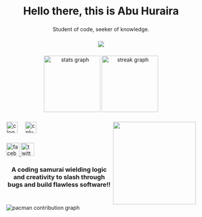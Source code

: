 <h1 align="center">Hello there, this is Abu Huraira</h1>

###

<p align="center">Student of code, seeker of knowledge.</p>

###

<div align="center">
  <img src="https://visitor-badge.laobi.icu/badge?page_id=Hurairiam.Hurairiam&"  />
</div>

###

<div align="center">
  <img src="https://github-readme-stats.vercel.app/api?username=Hurairiam&hide_title=false&hide_rank=false&show_icons=true&include_all_commits=true&count_private=true&disable_animations=false&theme=dracula&locale=en&hide_border=false" height="150" alt="stats graph"  />
  <img src="https://streak-stats.demolab.com?user=Hurairiam&locale=en&mode=daily&theme=dracula&hide_border=false&border_radius=5" height="150" alt="streak graph"  />
</div>

###

<img align="right" height="220" src="https://media1.tenor.com/m/dIWPRDexMxUAAAAd/gintama-gintoki.gifdAAAAABAw"  />

###

<div align="left">
  <img src="https://skillicons.dev/icons?i=c" height="30" alt="c logo"  />
  <img width="12" />
  <img src="https://skillicons.dev/icons?i=cpp" height="30" alt="cplusplus logo"  />
</div>

###

<div align="left">
  <a href="https://www.facebook.com/hurairiam.405" target="_blank">
    <img src="https://img.shields.io/static/v1?message=Facebook&logo=facebook&label=&color=1877F2&logoColor=white&labelColor=&style=for-the-badge" height="35" alt="facebook logo"  />
  </a>
  <a href="https://x.com/hurairiamX" target="_blank">
    <img src="https://img.shields.io/static/v1?message=Twitter&logo=twitter&label=&color=1DA1F2&logoColor=white&labelColor=&style=for-the-badge" height="35" alt="twitter logo"  />
  </a>
</div>

###

<h3 align="center">A coding samurai wielding logic and creativity to slash through bugs and build flawless software!!</h3>

###

<br clear="both">

<picture>
  <source media="(prefers-color-scheme: dark)" srcset="https://raw.githubusercontent.com/Hurairiam/Hurairiam/output/pacman-contribution-graph-dark.svg">
  <source media="(prefers-color-scheme: light)" srcset="https://raw.githubusercontent.com/Hurairiam/Hurairiam/output/pacman-contribution-graph.svg">
  <img alt="pacman contribution graph" src="https://raw.githubusercontent.com/Hurairiam/Hurairiam/output/pacman-contribution-graph.svg">
</picture>

###
